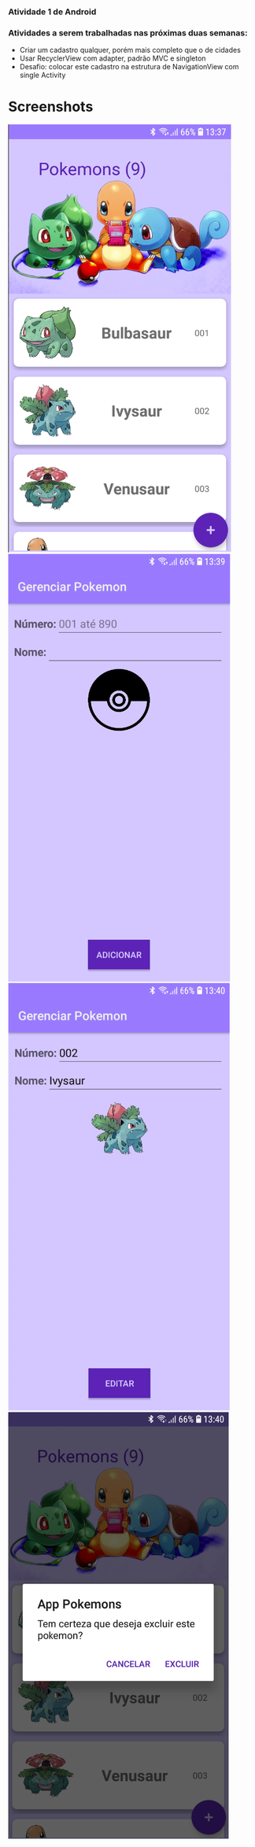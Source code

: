 ### Atividade 1 de Android

### Atividades a serem trabalhadas nas próximas duas semanas:

- Criar um cadastro qualquer, porém mais completo que o de cidades
- Usar RecyclerView com adapter, padrão MVC e singleton
- Desafio: colocar este cadastro na estrutura de NavigationView com single Activity

# Screenshots

![](screenshots/home.png)
![](screenshots/add.png)
![](screenshots/edit.png)
![](screenshots/delete.png)